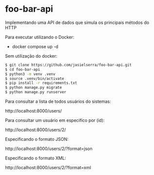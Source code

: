 # foo-bar-api
Implementando uma API de dados que simula os principais métodos do HTTP

Para executar utilizando o Docker:
  - docker compose up -d 

Sem utilização do docker:

```bash
$ git clone https://github.com/jasielserra/foo-bar-api.git
$ cd foo-bar-api
$ python3 -m venv .venv
$ source .venv/bin/activate
$ pip install -r requirements.txt
$ python manage.py migrate
$ python manage.py runserver
```

Para consultar a lista de todos usuários do sistemas:

http://localhost:8000/users/

Para consultar um usuário em especifico por (id):

http://localhost:8000/users/2/

Especificando o formato JSON:  

http://localhost:8000/users/2/?format=json

Especificando o formato XML:

http://localhost:8000/users/2/?format=xml




[0]: http://www.django-rest-framework.org/
[1]: http://www.django-rest-framework.org/tutorial/1-serialization/
[2]: https://jpadilla.github.io/django-rest-framework-xml
[3]: http://pythonclub.com.br/django-rest-framework-serialization.html
